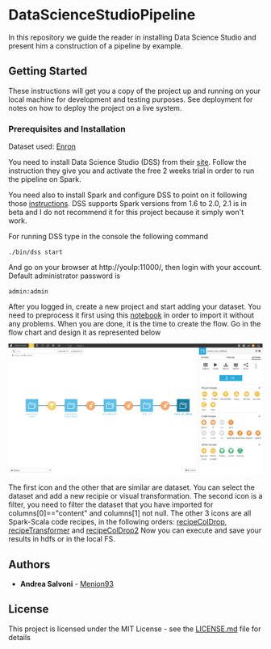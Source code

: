 # DataScienceStudioPipeline

In this repository we guide the reader in installing Data Science Studio and present him a construction of a pipeline by example.

## Getting Started

These instructions will get you a copy of the project up and running on your local machine for development and testing purposes. See deployment for notes on how to deploy the project on a live system.

### Prerequisites and Installation

Dataset used: [Enron](https://www.cs.cmu.edu/~./enron/)

You need to install Data Science Studio (DSS) from their [site](https://www.dataiku.com/dss/trynow/).
Follow the instruction they give you and activate the free 2 weeks trial in order to run the pipeline on Spark.

You need also to install Spark and configure DSS to point on it following those [instructions](https://doc.dataiku.com/dss/latest/spark/installation.html).
DSS supports Spark versions from 1.6 to 2.0, 2.1 is in beta and I do not recommend it for this project because it simply won't work.

For running DSS type in the console the following command

```
./bin/dss start
```
And go on your browser at http://youIp:11000/, then login with your account. Default administrator password is 

```
admin:admin
```
After you logged in, create a new project and start adding your dataset. You need to preprocess it first using this [notebook](https://github.com/Menion93/ReadFilesRecursively) in order to import it without any problems.
When you are done, it is the time to create the flow. Go in the flow chart and design it as represented below

![alt](https://github.com/Menion93/DataScienceStudioPipeline/blob/master/Screenshot1.png)

The first icon and the other that are similar are dataset. You can select the dataset and add a new recipie or visual transformation.
The second icon is a filter, you need to filter the dataset that you have imported for columns[0]=="content" and columns[1] not null.
The other 3 icons are all Spark-Scala code recipes, in the following orders: [recipeColDrop](https://github.com/Menion93/DataScienceStudioPipeline/blob/master/recipeColDrop.scala), [recipeTransformer](https://github.com/Menion93/DataScienceStudioPipeline/blob/master/recipeTransformer.scala) and [recipeColDrop2](https://github.com/Menion93/DataScienceStudioPipeline/blob/master/recipeColDrop2.scala)
Now you can execute and save your results in hdfs or in the local FS.

## Authors

* **Andrea Salvoni** - [Menion93](https://github.com/Menion93/)

## License

This project is licensed under the MIT License - see the [LICENSE.md](LICENSE.md) file for details

